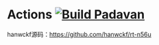 # Actions [![Build Padavan](https://github.com/97xiami/Actions/actions/workflows/Padavan.yml/badge.svg?branch=master)](https://github.com/97xiami/Actions/actions/workflows/Padavan.yml)

hanwckf源码：https://github.com/hanwckf/rt-n56u

